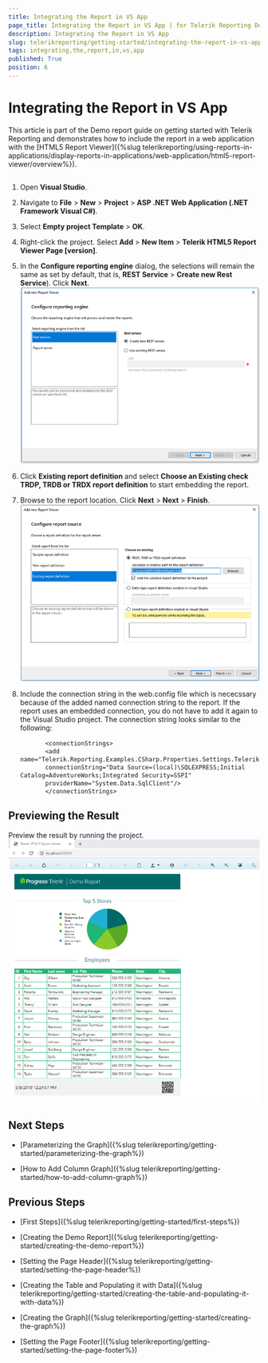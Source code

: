 ```yaml
---
title: Integrating the Report in VS App
page_title: Integrating the Report in VS App | for Telerik Reporting Documentation
description: Integrating the Report in VS App
slug: telerikreporting/getting-started/integrating-the-report-in-vs-app
tags: integrating,the,report,in,vs,app
published: True
position: 6
---
```


# Integrating the Report in VS App



This article is part of the Demo report guide on getting started with Telerik Reporting and demonstrates
        how to include the report in a web application with the [HTML5 Report Viewer]({%slug telerikreporting/using-reports-in-applications/display-reports-in-applications/web-application/html5-report-viewer/overview%}).
      

## 

1. Open __Visual Studio__.
            

1. Navigate to __File__ > __New__ > __Project__
              > __ASP .NET Web Application (.NET Framework Visual C#)__.
            

1. Select __Empty project Template__ > __OK__.
            

1. Right-click the project. Select __Add__ > __New Item__ > __Telerik HTML5 Report Viewer Page [version]__.
            

1. In the __Configure reporting engine__ dialog, the selections will remain the same as set by default, that is,
              __REST Service__ > __Create new Rest Service__). Click __Next__.
            ![Rest Srervice](images/RestSrervice.PNG)

1. Click __Existing report definition__
              and select __Choose an Existing check TRDP, TRDB or TRDX report definition__ to start embedding the report.
            

1. Browse to the report location. Click __Next__ > __Next__ > __Finish__.
            ![Embed Report](images/EmbedReport.PNG)

1. Include the connection string in the web.config file which is nececssary because of the added named connection string to the report.
              If the report uses an embedded connection, you do not have to add it again to the Visual Studio project.
              The connection string looks similar to the following:
            

	
              <connectionStrings>
              <add name="Telerik.Reporting.Examples.CSharp.Properties.Settings.TelerikConnectionString"
              connectionString="Data Source=(local)\SQLEXPRESS;Initial Catalog=AdventureWorks;Integrated Security=SSPI"
              providerName="System.Data.SqlClient"/>
              </connectionStrings>

            



## Previewing the Result

Preview the result by running the project.
        ![VS](images/VS.PNG)

## Next Steps

* [Parameterizing the Graph]({%slug telerikreporting/getting-started/parameterizing-the-graph%})

* [How to Add Column Graph]({%slug telerikreporting/getting-started/how-to-add-column-graph%})

## Previous Steps

* [First Steps]({%slug telerikreporting/getting-started/first-steps%})

* [Creating the Demo Report]({%slug telerikreporting/getting-started/creating-the-demo-report%})

* [Setting the Page Header]({%slug telerikreporting/getting-started/setting-the-page-header%})

* [Creating the Table and Populating it with Data]({%slug telerikreporting/getting-started/creating-the-table-and-populating-it-with-data%})

* [Creating the Graph]({%slug telerikreporting/getting-started/creating-the-graph%})

* [Setting the Page Footer]({%slug telerikreporting/getting-started/setting-the-page-footer%})
